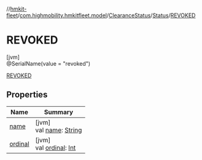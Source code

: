 //[hmkit-fleet](../../../../../index.md)/[com.highmobility.hmkitfleet.model](../../../index.md)/[ClearanceStatus](../../index.md)/[Status](../index.md)/[REVOKED](index.md)

# REVOKED

[jvm]\
@SerialName(value = &quot;revoked&quot;)

[REVOKED](index.md)

## Properties

| Name | Summary |
|---|---|
| [name](../../../-eligibility-status/-connectivity-status/-u-n-k-n-o-w-n/index.md#-372974862%2FProperties%2F-1829386432) | [jvm]<br>val [name](../../../-eligibility-status/-connectivity-status/-u-n-k-n-o-w-n/index.md#-372974862%2FProperties%2F-1829386432): [String](https://kotlinlang.org/api/latest/jvm/stdlib/kotlin/-string/index.html) |
| [ordinal](../../../-eligibility-status/-connectivity-status/-u-n-k-n-o-w-n/index.md#-739389684%2FProperties%2F-1829386432) | [jvm]<br>val [ordinal](../../../-eligibility-status/-connectivity-status/-u-n-k-n-o-w-n/index.md#-739389684%2FProperties%2F-1829386432): [Int](https://kotlinlang.org/api/latest/jvm/stdlib/kotlin/-int/index.html) |
